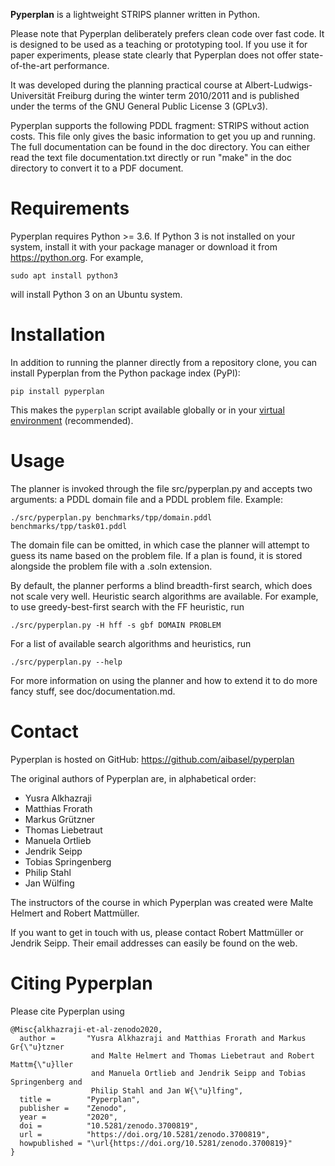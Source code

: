 **Pyperplan** is a lightweight STRIPS planner written in Python.

Please note that Pyperplan deliberately prefers clean code over fast
code. It is designed to be used as a teaching or prototyping tool. If
you use it for paper experiments, please state clearly that Pyperplan
does not offer state-of-the-art performance.

It was developed during the planning practical course at
Albert-Ludwigs-Universität Freiburg during the winter term 2010/2011 and
is published under the terms of the GNU General Public License 3
(GPLv3).

Pyperplan supports the following PDDL fragment: STRIPS without action
costs. This file only gives the basic information to get you up and
running. The full documentation can be found in the doc directory. You
can either read the text file documentation.txt directly or run "make"
in the doc directory to convert it to a PDF document.

# Requirements

Pyperplan requires Python >= 3.6. If Python 3 is not installed on your
system, install it with your package manager or download it from
<https://python.org>. For example,

    sudo apt install python3

will install Python 3 on an Ubuntu system.

# Installation

In addition to running the planner directly from a repository clone, you
can install Pyperplan from the Python package index (PyPI):

    pip install pyperplan

This makes the `pyperplan` script available globally or in your [virtual
environment](https://docs.python.org/3/tutorial/venv.html) (recommended).

# Usage

The planner is invoked through the file src/pyperplan.py and accepts two
arguments: a PDDL domain file and a PDDL problem file. Example:

    ./src/pyperplan.py benchmarks/tpp/domain.pddl benchmarks/tpp/task01.pddl

The domain file can be omitted, in which case the planner will attempt
to guess its name based on the problem file. If a plan is found, it is
stored alongside the problem file with a .soln extension.

By default, the planner performs a blind breadth-first search, which
does not scale very well. Heuristic search algorithms are available. For
example, to use greedy-best-first search with the FF heuristic, run

    ./src/pyperplan.py -H hff -s gbf DOMAIN PROBLEM

For a list of available search algorithms and heuristics, run

    ./src/pyperplan.py --help

For more information on using the planner and how to extend it to do
more fancy stuff, see doc/documentation.md.

# Contact

Pyperplan is hosted on GitHub: <https://github.com/aibasel/pyperplan>

The original authors of Pyperplan are, in alphabetical order:

  - Yusra Alkhazraji
  - Matthias Frorath
  - Markus Grützner
  - Thomas Liebetraut
  - Manuela Ortlieb
  - Jendrik Seipp
  - Tobias Springenberg
  - Philip Stahl
  - Jan Wülfing

The instructors of the course in which Pyperplan was created were Malte
Helmert and Robert Mattmüller.

If you want to get in touch with us, please contact Robert Mattmüller or
Jendrik Seipp. Their email addresses can easily be found on the web.

# Citing Pyperplan

Please cite Pyperplan using

    @Misc{alkhazraji-et-al-zenodo2020,
      author =       "Yusra Alkhazraji and Matthias Frorath and Markus Gr{\"u}tzner
                      and Malte Helmert and Thomas Liebetraut and Robert Mattm{\"u}ller
                      and Manuela Ortlieb and Jendrik Seipp and Tobias Springenberg and
                      Philip Stahl and Jan W{\"u}lfing",
      title =        "Pyperplan",
      publisher =    "Zenodo",
      year =         "2020",
      doi =          "10.5281/zenodo.3700819",
      url =          "https://doi.org/10.5281/zenodo.3700819",
      howpublished = "\url{https://doi.org/10.5281/zenodo.3700819}"
    }
